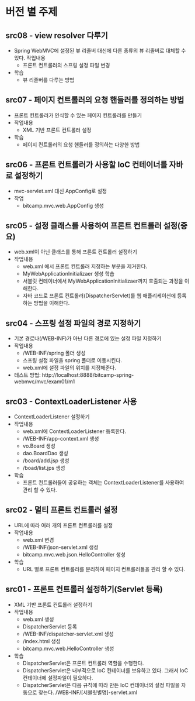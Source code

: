# 버전 별 주제

## src08 - view resolver 다루기
- Spring WebMVC에 설정된 뷰 리졸버 대신에 다른 종류의 뷰 리졸버로 대체할 수 있다.
작업내용
  - 프론트 컨트롤러의 스프링 설정 파일 변경
- 학습
  - 뷰 리졸버를 다루는 방법

## src07 - 페이지 컨트롤러의 요청 핸들러를 정의하는 방법
- 프론트 컨트롤러가 인식할 수 있는 페이지 컨트롤러를 만들기
- 작업내용
  - XML 기반 프론트 컨트롤러 설정
- 학습
  - 페이지 컨트롤러의 요청 핸들러를 정의하는 다양한 방법

## src06 - 프론트 컨트롤러가 사용할 IoC 컨테이너를 자바로 설정하기 
- mvc-servlet.xml 대신 AppConfig로 설정
- 작업
  - bitcamp.mvc.web.AppConfig 생성


## src05 - 설정 클래스를 사용하여 프론트 컨트롤러 설정(중요)
- web.xml이 아닌 클래스를 통해 프론트 컨트롤러 설정하기
- 작업내용
  - web.xml 에서 프론트 컨트롤러 지정하는 부분을 제거한다.
  - MyWebApplicationInitializaer 생성
학습
  - 서블릿 컨테이너에서  MyWebApplicationInitializaer까지 호출되는 과정을 이해한다.
  - 자바 코드로 프론트 컨트롤러(DispatcherServlet)를 웹 애플리케이션에 등록하는 방법을 이해한다. 
  
## src04 - 스프링 설정 파일의 경로 지정하기
- 기본 경로나(/WEB-INF)가 아닌 다른 경로에 있는 설정 파일 지정하기
- 작업내용
  - /WEB-INF/spring 폴더 생성
  - 스프링 설정 파일을 spring 폴더로 이동시킨다.
  - web.xml에 설정 파일의 위치를 지정해준다.
- 테스트 방법: http://localhost:8888/bitcamp-spring-webmvc/mvc/exam01/m1
  
## src03 - ContextLoaderListener 사용
- ContextLoaderListener 설정하기
- 작업내용
  - web.xml에 ContextLoaderListener 등록한다.
  - /WEB-INF/app-context.xml 생성
  - vo.Board 생성
  - dao.BoardDao 생성
  - /board/add.jsp 생성
  - /boad/list.jps 생성
- 학습
  - 프론트 컨트롤러들이 공유하는 객체는 ContextLoaderListener를 사용하여 관리 할 수 있다. 


## src02 - 멀티 프론트 컨트롤러 설정
- URL에 따라 여러 개의 프론트 컨트롤러를 설정
- 작업내용
  - web.xml 변경
  - /WEB-INF/json-servlet.xml 생성
  - bitcamp.mvc.web.json.HelloController 생성
- 학습
  - URL 별로 프론트 컨트롤러를 분리하여 페이지 컨트롤러들을 관리 할 수 있다.

## src01 - 프론트 컨트롤러 설정하기(Servlet 등록)
- XML 기반 프론트 컨트롤러 설정하기
- 작업내용
  - web.xml 생성
  - DispatcherServlet 등록
  - /WEB-INF/dispatcher-servlet.xml 생성
  - /index.html 생성
  - bitcamp.mvc.web.HelloController 생성
- 학습
  - DispatcherServlet은 프론트 컨트롤러 역할을 수행한다.
  - DispatcherServlet은 내부적으로 IoC 컨테이너를 보유하고 있다.
         그래서 IoC 컨테이너에 설정파일이 필요하다.
  - DispatcherServlet은 다음 규칙에 따라 만든 IoC 컨테이너의 설정 파일을 자동으로 찾는다.
    /WEB-INF/[서블릿별명]-servlet.xml